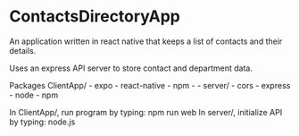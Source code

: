 # ContactsDirectoryApp
An application written in react native that keeps a list of contacts and their details.

Uses an express API server to store contact and department data.

Packages
  ClientApp/
    - expo
    - react-native
    - npm
    -
    -
  server/
    - cors
    - express
    - node
    - npm

  
In ClientApp/, run program by typing:   npm run web
In server/, initialize API by typing:   node.js
